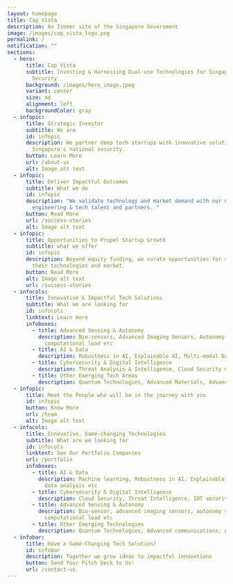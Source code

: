 ```yaml
---
layout: homepage
title: Cap Vista
description: An Isomer site of the Singapore Government
image: /images/cap_vista_logo.png
permalink: /
notification: ""
sections:
  - hero:
      title: Cap Vista
      subtitle: Investing & Harnessing Dual-use Technologies for Singapore's National
        Security
      background: /images/hero_image.jpeg
      variant: center
      size: md
      alignment: left
      backgroundColor: gray
  - infopic:
      title: Strategic Investor
      subtitle: We are
      id: infopic
      description: We partner deep tech startups with innovative solutions to support
        Singapore's national security.
      button: Learn More
      url: /about-us
      alt: Image alt text
  - infopic:
      title: Deliver Impactful Outcomes
      subtitle: What we do
      id: infopic
      description: "We validate technology and market demand with our network of
        engineering & tech talent and partners. "
      button: Read More
      url: /success-stories
      alt: Image alt text
  - infopic:
      title: Opportunities to Propel Startup Growth
      subtitle: what we offer
      id: infopic
      description: Beyond equity funding, we curate opportunities for startups to grow
        their technologies and market.
      button: Read More
      alt: Image alt text
      url: /success-stories
  - infocols:
      title: Innovative & Impactful Tech Solutions
      subtitle: What we are looking for
      id: infocols
      linktext: Learn more
      infoboxes:
        - title: Advanced Sensing & Autonomy
          description: Bio-sensors, Advanced Imaging Sensors, Autonomy software with low
            computational load etc
        - title: AI & Data
          description: Robustness in AI, Explainable AI, Multi-modal Data Exploitation etc
        - title: Cybersecurity & Digital Intelligence
          description: Threat Analysis & Intelligence, Cloud Security etc
        - title: Other Emerging Tech Areas
          description: Quantum Technologies, Advanced Materials, Advanced Communication etc
  - infopic:
      title: Meet the People who will be in the journey with you
      id: infopic
      button: Know More
      url: /team
      alt: Image alt text
  - infocols:
      title: Innovative, Game-changing Technologies
      subtitle: What are we looking for
      id: infocols
      linktext: See Our Portfolio Companies
      url: /portfolio
      infoboxes:
        - title: AI & Data
          description: Machine learning, Robustness in AI, Explainable AI, Multi-modal
            data analysis etc
        - title: Cybersecurity & Digital Intelligence
          description: Cloud Security, Threat Intelligence, IOT security, Securing AI etc
        - title: Advanced Sensing & Autonomy
          description: Bio-sensor, advanced imaging sensors, autonomy software with low
            computational load etc
        - title: Other Emerging Technologies
          description: Quantum Technologies, Advanced communications, Advanced Materials etc
  - infobar:
      title: Have a Game-Changing Tech Solution?
      id: infobar
      description: Together we grow ideas to impactful innovations
      button: Send Your Pitch Deck to Us!
      url: /contact-us
---
```

